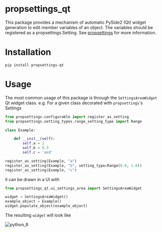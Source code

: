# propsettings_qt

This package provides a mechanism of automatic PySide2 (Qt) widget generation to edit member variables of an object.
The variables should be registered as a propsettings.Setting. See [propsettings](https://github.com/mnicolas94/propsettings) for more information.

# Installation

`pip install propsettings-qt`

# Usage

The most common usage of this package is through the `SettingsAreaWidget` Qt widget class. e.g. For a given class decorated with `propsettings`'s Settings
```python
from propsettings.configurable import register_as_setting
from propsettings.setting_types.range_setting_type import Range

class Example:

    def __init__(self):
        self.a = 1
        self.b = 0.3
        self.c = 'asd'

register_as_setting(Example, "a")
register_as_setting(Example, "b", setting_type=Range(0.0, 1.0))
register_as_setting(Example, "c")
```

it can be drawn in a UI with
```python
from propsettings_qt.ui_settings_area import SettingsAreaWidget

widget = SettingsAreaWidget()
example_object = Example()
widget.populate_object(example_object)
```

The resulting `widget` will look like

![python_8](https://user-images.githubusercontent.com/35781652/144258460-2bbf4bc2-babd-4549-a93d-249be7da2715.jpg)
